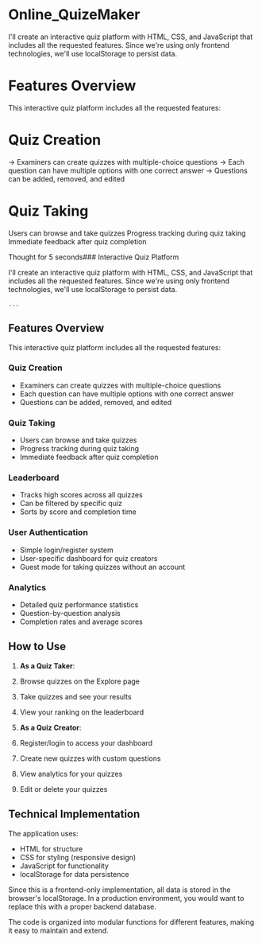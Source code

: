 # Online_QuizeMaker
I'll create an interactive quiz platform with HTML, CSS, and JavaScript that includes all the requested features. Since we're using only frontend technologies, we'll use localStorage to persist data.

# Features Overview
This interactive quiz platform includes all the requested features:

# Quiz Creation
-> Examiners can create quizzes with multiple-choice questions
-> Each question can have multiple options with one correct answer
-> Questions can be added, removed, and edited

# Quiz Taking
Users can browse and take quizzes
Progress tracking during quiz taking
Immediate feedback after quiz completion

Thought for 5 seconds### Interactive Quiz Platform

I'll create an interactive quiz platform with HTML, CSS, and JavaScript that includes all the requested features. Since we're using only frontend technologies, we'll use localStorage to persist data.

```typescriptreact project="quiz-platform"
...
```

## Features Overview

This interactive quiz platform includes all the requested features:

### Quiz Creation

- Examiners can create quizzes with multiple-choice questions
- Each question can have multiple options with one correct answer
- Questions can be added, removed, and edited


### Quiz Taking

- Users can browse and take quizzes
- Progress tracking during quiz taking
- Immediate feedback after quiz completion


### Leaderboard

- Tracks high scores across all quizzes
- Can be filtered by specific quiz
- Sorts by score and completion time


### User Authentication

- Simple login/register system
- User-specific dashboard for quiz creators
- Guest mode for taking quizzes without an account


### Analytics

- Detailed quiz performance statistics
- Question-by-question analysis
- Completion rates and average scores


## How to Use

1. **As a Quiz Taker**:

1. Browse quizzes on the Explore page
2. Take quizzes and see your results
3. View your ranking on the leaderboard



2. **As a Quiz Creator**:

1. Register/login to access your dashboard
2. Create new quizzes with custom questions
3. View analytics for your quizzes
4. Edit or delete your quizzes





## Technical Implementation

The application uses:

- HTML for structure
- CSS for styling (responsive design)
- JavaScript for functionality
- localStorage for data persistence


Since this is a frontend-only implementation, all data is stored in the browser's localStorage. In a production environment, you would want to replace this with a proper backend database.

The code is organized into modular functions for different features, making it easy to maintain and extend.
